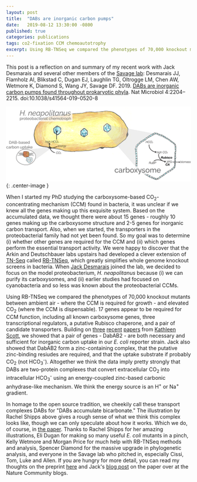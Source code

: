 ```yaml
---
layout: post
title:  "DABs are inorganic carbon pumps"
date:   2019-08-12 13:30:00 -0800
published: true
categories: publications
tags: co2-fixation CCM chemoautotrophy
excerpt: Using RB-TNSeq we compared the phenotypes of 70,000 knockout mutants between ambient air, where the CCM is required for growth, and elevated CO<sub>2</sub> (where the CCM is dispensable). 17 genes appear to be required for CCM function, including all known carboxysome genes, three transcriptional regulators, a putative Rubisco chaperone, and a pair of candidate transporters.
---
```


This post is a reflection on and summary of my recent work with Jack Desmarais and several other members of the [Savage lab](https://twitter.com/SavageCatsOnly): Desmarais JJ, Flamholz AI, Blikstad C, Dugan EJ, Laughlin TG, Oltrogge LM, Chen AW, Wetmore K, Diamond S, Wang JY, Savage DF. 2019. [DABs are inorganic carbon pumps found throughout prokaryotic phyla](https://www.nature.com/articles/s41564-019-0520-8). Nat Microbiol 4:2204–2215. doi:10.1038/s41564-019-0520-8 

![H. neapolitanus CCM illustration by Rachel Shipps](/assets/hnea_ccm_diagram.png){: .center-image }

When I started my PhD studying the carboxysome-based CO<sub>2</sub>-concentrating mechanism (CCM) found in bacteria, it was unclear if we knew all the genes making up this exquisite system. Based on the accumulated data, we thought there were about 15 genes - roughly 10 genes making up the carboxysome structure and 2-5 genes for inorganic carbon transport. Also, when we started, the transporters in the proteobacterial family had not yet been found. So my goal was to determine (i) whether other genes are required for the CCM and (ii) which genes perform the essential transport activity. We were happy to discover that the Arkin and Deutschbauer labs upstairs had developed a clever extension of [TN-Seq](https://en.wikipedia.org/wiki/Transposon_sequencing) called [RB-TNSeq](https://mbio.asm.org/content/6/3/e00306-15.abstract), which greatly simplifies whole genome knockout screens in bacteria. When [Jack Desmarais](https://twitter.com/Jjdesmarais2) joined the lab, we decided to focus on the model proteobacterium, *H. neapolitanus* because (i) we can purify its carboxysomes, and (ii) earlier studies had focused on cyanobacteria and so less was known about the proteobacterial CCMs. 

Using RB-TNSeq we compared the phenotypes of 70,000 knockout mutants between ambient air - where the CCM is required for growth - and elevated CO<sub>2</sub> (where the CCM is dispensable). 17 genes appear to be required for CCM function, including all known carboxysome genes, three transcriptional regulators, a putative Rubisco chaperone, and a pair of candidate transporters. Building on [three](https://onlinelibrary.wiley.com/doi/full/10.1111/1462-2920.14090) [recent](https://aem.asm.org/content/85/3/e02096-18) [papers](https://aem.asm.org/content/85/3/e02096-18/article-info) from [Kathleen Scott](http://biology.usf.edu/ib/faculty/kscott/), we showed that a pair of genes - DabAB2 - are both necessary and sufficient for inorganic carbon uptake in our *E. coli* reporter strain. Jack also showed that DabAB2 form a zinc-containing complex, that the putative zinc-binding resiudes are required, and that the uptake substrate if probably CO<sub>2</sub> (not HCO<sub>3</sub><sup>-</sup>). Altogether we think the data imply pretty strongly that DABs are two-protein complexes that convert extracellular CO<sub>2</sub> into intracellular HCO<sub>3</sub><sup>-</sup> using an energy-coupled zinc-based carbonic anhydrase-like mechanism. We think the energy source is an H<sup>+</sup> or Na<sup>+</sup> gradient.

In homage to the open source tradition, we cheekily call these transport complexes DABs for "DABs accumulate bicarbonate." The illustration by Rachel Shipps above gives a rough sense of what we think this complex looks like, though we can only speculate about how it works. Which we do, of course, in [the paper](https://www.nature.com/articles/s41564-019-0520-8). Thanks to Rachel Shipps for her amazing illustrations, Eli Dugan for making so many useful *E. coli* mutants in a pinch, Kelly Wetmore and Morgan Price for much help with RB-TNSeq methods and analysis, Spencer Diamond for the massive upgrade in phylogenetic analysis, and everyone in the Savage lab who pitched in, especially Cissi, Tom, Luke and Allen. If you are hungry for more detail, you can read my thoughts on the preprint [here](/publications/preprints/2018/11/26/new-preprint-dabs.html) and Jack's [blog post](https://naturemicrobiologycommunity.nature.com/posts/52228-dabs-are-inorganic-carbon-pumps-found-in-chemolithoautotrophs-and-heterotrophic-human-pathogens) on the paper over at the Nature Community blogs. 